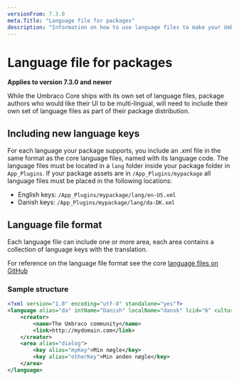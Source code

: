 ```yaml
---
versionFrom: 7.3.0
meta.Title: "Language file for packages"
description: "Information on how to use language files to make your Umbraco package UI support multiple languages"
---
```


# Language file for packages

**Applies to version 7.3.0 and newer**

While the Umbraco Core ships with its own set of language files, package authors who would like their UI to be multi-lingual, will need to include their own set of language files as part of their package distribution.

## Including new language keys

For each language your package supports, you include an .xml file in the same format as the core language files, named with its language code. The language files must be located in a `lang` folder inside your package folder in `App_Plugins`. If your package assets are in `/App_Plugins/mypackage` all language files must be placed in the following locations:

- English keys: `/App_Plugins/mypackage/lang/en-US.xml`
- Danish keys: `/App_Plugins/mypackage/lang/da-DK.xml`

## Language file format

Each language file can include one or more area, each area contains a collection of language keys with the translation.

For reference on the language file format see the core [language files on GitHub](https://github.com/umbraco/Umbraco-CMS/tree/v7/dev/src/Umbraco.Web.UI/umbraco/config/lang)

### Sample structure

```xml
<?xml version="1.0" encoding="utf-8" standalone="yes"?>
<language alias="da" intName="Danish" localName="dansk" lcid="6" culture="da-DK">
    <creator>
        <name>The Umbraco community</name>
        <link>http://mydomain.com</link>
    </creator>
    <area alias="dialog">
        <key alias="myKey">Min nøgle</key>
        <key alias="otherKey">Min anden nøgle</key>
    </area>
</language>
```
